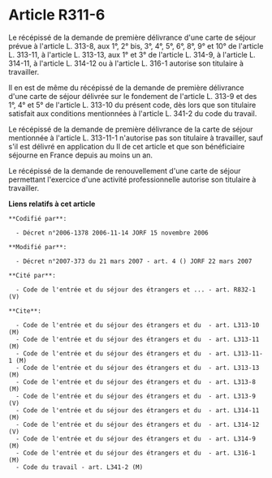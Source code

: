 # Article R311-6

Le récépissé de la demande de première délivrance d'une carte de séjour prévue à l'article L. 313-8, aux 1°, 2° bis, 3°, 4°,
5°, 6°, 8°, 9° et 10° de l'article L. 313-11, à l'article L. 313-13, aux 1° et 3° de l'article L. 314-9, à l'article L.
314-11, à l'article L. 314-12 ou à l'article L. 316-1 autorise son titulaire à travailler.

Il en est de même du récépissé de la demande de première délivrance d'une carte de séjour délivrée sur le fondement de
l'article L. 313-9 et des 1°, 4° et 5° de l'article L. 313-10 du présent code, dès lors que son titulaire satisfait aux
conditions mentionnées à l'article L. 341-2 du code du travail.

Le récépissé de la demande de première délivrance de la carte de séjour mentionnée à l'article L. 313-11-1 n'autorise pas son
titulaire à travailler, sauf s'il est délivré en application du II de cet article et que son bénéficiaire séjourne en France
depuis au moins un an.

Le récépissé de la demande de renouvellement d'une carte de séjour permettant l'exercice d'une activité professionnelle
autorise son titulaire à travailler.

**Liens relatifs à cet article**

	**Codifié par**:

	  - Décret n°2006-1378 2006-11-14 JORF 15 novembre 2006

	**Modifié par**:

	  - Décret n°2007-373 du 21 mars 2007 - art. 4 () JORF 22 mars 2007

	**Cité par**:

	  - Code de l'entrée et du séjour des étrangers et ... - art. R832-1 (V)

	**Cite**:

	  - Code de l'entrée et du séjour des étrangers et du  - art. L313-10 (M)
	  - Code de l'entrée et du séjour des étrangers et du  - art. L313-11 (M)
	  - Code de l'entrée et du séjour des étrangers et du  - art. L313-11-1 (M)
	  - Code de l'entrée et du séjour des étrangers et du  - art. L313-13 (M)
	  - Code de l'entrée et du séjour des étrangers et du  - art. L313-8 (M)
	  - Code de l'entrée et du séjour des étrangers et du  - art. L313-9 (V)
	  - Code de l'entrée et du séjour des étrangers et du  - art. L314-11 (M)
	  - Code de l'entrée et du séjour des étrangers et du  - art. L314-12 (V)
	  - Code de l'entrée et du séjour des étrangers et du  - art. L314-9 (M)
	  - Code de l'entrée et du séjour des étrangers et du  - art. L316-1 (M)
	  - Code du travail - art. L341-2 (M)
